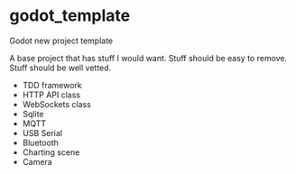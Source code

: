 # godot_template
Godot new project template


A base project that has stuff I would want.
Stuff should be easy to remove.
Stuff should be well vetted.


- TDD framework
- HTTP API class
- WebSockets class
- Sqlite
- MQTT
- USB Serial
- Bluetooth
- Charting scene
- Camera
